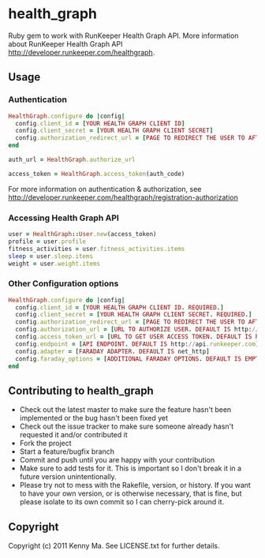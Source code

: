 # health_graph

Ruby gem to work with RunKeeper Health Graph API.  More information about RunKeeper Health Graph API http://developer.runkeeper.com/healthgraph.

## Usage

### Authentication

```ruby
HealthGraph.configure do |config|
  config.client_id = [YOUR HEALTH GRAPH CLIENT ID]
  config.client_secret = [YOUR HEALTH GRAPH CLIENT SECRET]
  config.authorization_redirect_url = [PAGE TO REDIRECT THE USER TO AFTER AUTH]
end

auth_url = HealthGraph.authorize_url

access_token = HealthGraph.access_token(auth_code)
```

For more information on authentication & authorization, see http://developer.runkeeper.com/healthgraph/registration-authorization 

### Accessing Health Graph API

```ruby
user = HealthGraph::User.new(access_token)
profile = user.profile
fitness_activities = user.fitness_activities.items
sleep = user.sleep.items
weight = user.weight.items
```
### Other Configuration options

```ruby
HealthGraph.configure do |config|
  config.client_id = [YOUR HEALTH GRAPH CLIENT ID. REQUIRED.]
  config.client_secret = [YOUR HEALTH GRAPH CLIENT SECRET. REQUIRED.]
  config.authorization_redirect_url = [PAGE TO REDIRECT THE USER TO AFTER AUTH. REQUIRED.]
  config.authorization_url = [URL TO AUTHORIZE USER. DEFAULT IS http://runkeeper.com/apps/authorize]
  config.access_token_url = [URL TO GET USER ACCESS TOKEN. DEFAULT IS http://runkeeper.com/apps/token]  
  config.endpoint = [API ENDPOINT. DEFAULT IS http://api.runkeeper.com]
  config.adapter = [FARADAY ADAPTER. DEFAULT IS net_http]
  config.faraday_options = [ADDITIONAL FARADAY OPTIONS. DEFAULT IS EMPTY.]
end
```

## Contributing to health_graph
 
* Check out the latest master to make sure the feature hasn't been implemented or the bug hasn't been fixed yet
* Check out the issue tracker to make sure someone already hasn't requested it and/or contributed it
* Fork the project
* Start a feature/bugfix branch
* Commit and push until you are happy with your contribution
* Make sure to add tests for it. This is important so I don't break it in a future version unintentionally.
* Please try not to mess with the Rakefile, version, or history. If you want to have your own version, or is otherwise necessary, that is fine, but please isolate to its own commit so I can cherry-pick around it.

## Copyright

Copyright (c) 2011 Kenny Ma. See LICENSE.txt for
further details.

